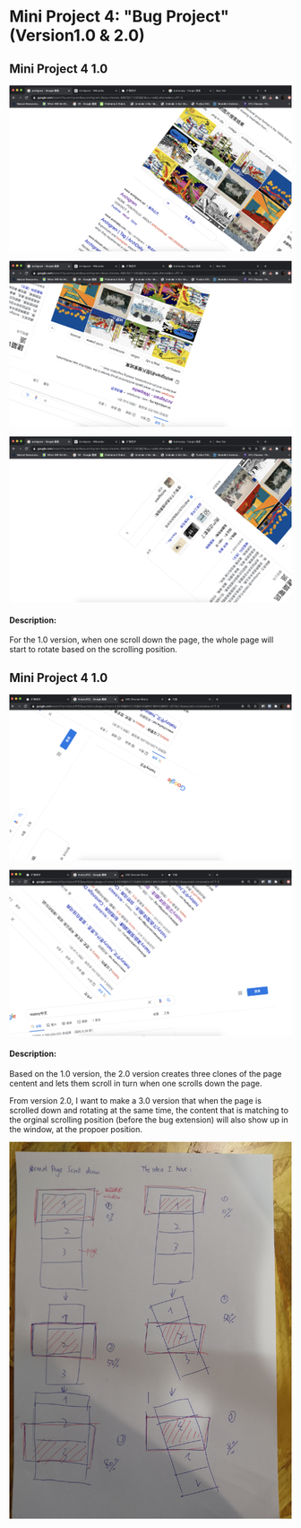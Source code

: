 # Mini Project 4: "Bug Project" (Version1.0 & 2.0)

## Mini Project 4 1.0

![alt text](https://raw.githubusercontent.com/Skye-Gao/abc-student-repo/master/projects/mini_project_4/images/repeat_once_1.png)

![alt text](https://raw.githubusercontent.com/Skye-Gao/abc-student-repo/master/projects/mini_project_4/images/repeat_once_2.png)

![alt text](https://raw.githubusercontent.com/Skye-Gao/abc-student-repo/master/projects/mini_project_4/images/repeat_once_3.png)

#### Description:
For the 1.0 version, when one scroll down the page, the whole page will start to rotate based on the scrolling position.

## Mini Project 4 1.0

![alt text](https://raw.githubusercontent.com/Skye-Gao/abc-student-repo/master/projects/mini_project_4/images/repeat_1.png)

![alt text](https://raw.githubusercontent.com/Skye-Gao/abc-student-repo/master/projects/mini_project_4/images/repeat_2.png)

#### Description:
Based on the 1.0 version, the 2.0 version creates three clones of the page centent and lets them scroll in turn when one scrolls down the page.

From version 2.0, I want to make a 3.0 version that when the page is scrolled down and rotating at the same time, the content that is matching to the orginal scrolling position (before the bug extension) will also show up in the window, at the propoer position.


![alt text](https://raw.githubusercontent.com/Skye-Gao/abc-student-repo/master/projects/mini_project_4/images/idea.jpeg)
